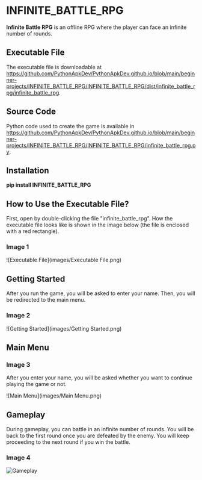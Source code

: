 # INFINITE_BATTLE_RPG

**Infinite Battle RPG** is an offline RPG where the player can face an infinite number of rounds.

## Executable File

The executable file is downloadable at 
https://github.com/PythonApkDev/PythonApkDev.github.io/blob/main/beginner-projects/INFINITE_BATTLE_RPG/INFINITE_BATTLE_RPG/dist/infinite_battle_rpg/infinite_battle_rpg.

## Source Code

Python code used to create the game is available in 
https://github.com/PythonApkDev/PythonApkDev.github.io/blob/main/beginner-projects/INFINITE_BATTLE_RPG/INFINITE_BATTLE_RPG/infinite_battle_rpg.py.

## Installation

**pip install INFINITE_BATTLE_RPG**

## How to Use the Executable File?

First, open by double-clicking the file "infinite_battle_rpg". 
How the executable file looks like is shown in the image below (the file is enclosed with a red rectangle).

### Image 1

![Executable File](images/Executable File.png)

## Getting Started

After you run the game, you will be asked to enter your name. Then, you will be redirected to the main menu.

### Image 2

![Getting Started](images/Getting Started.png)

## Main Menu

### Image 3

After you enter your name, you will be asked whether you want to continue playing the game or not.

![Main Menu](images/Main Menu.png)

## Gameplay

During gameplay, you can battle in an infinite number of rounds. You will be back to the first round once you are 
defeated by the enemy. You will keep proceeding to the next round if you win the battle.

### Image 4

![Gameplay](images/Gameplay.png)